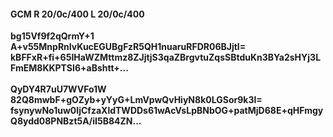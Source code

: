 #### GCM R 20/0c/400 L 20/0c/400
**bg15Vf9f2qQrmY+1**<br/>**A+v55MnpRnIvKucEGUBgFzR5QH1nuaruRFDR06BJjtI=**<br/>**kBFFxR+fi+65IHaWZMttmz8ZJjtjS3qaZBrgvtuZqsSBtduKn3BYa2sHYj3LFmEM8KKPTSI6+aBshtt+...**<br/><br/>
**QyDY4R7uU7WVFo1W**<br/>**82Q8mwbF+gOZyb+yYyG+LmVpwQvHiyN8k0LGSor9k3I=**<br/>**fsynywNo1uw0IjCfzaXldTWDDs61wAcVsLpBNbOG+patMjD68E+qHFmgyQ8ydd08PNBzt5A/iI5B84ZN...**
